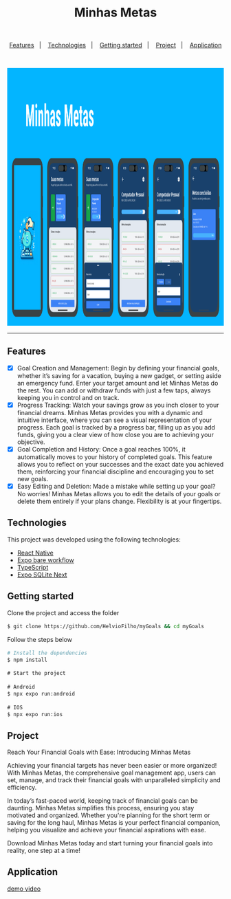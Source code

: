 <h1 align="center">
  Minhas Metas
</h1>
<br>

<p align="center">
  <a href="#features">Features</a>&nbsp;&nbsp;&nbsp;|&nbsp;&nbsp;&nbsp;
  <a href="#technologies">Technologies</a>&nbsp;&nbsp;&nbsp;|&nbsp;&nbsp;&nbsp;
  <a href="#getting-started">Getting started</a>&nbsp;&nbsp;&nbsp;|&nbsp;&nbsp;&nbsp;
  <a href="#project">Project</a>&nbsp;&nbsp;&nbsp;|&nbsp;&nbsp;&nbsp;
  <a href="#application">Application</a>
</p>

<br>

<p align="center">
  <img height="600" alt="application screens" src=".github/screens.png">
</p>

---

## Features

- [x] Goal Creation and Management: Begin by defining your financial goals, whether it’s saving for a vacation, buying a new gadget, or setting aside an emergency fund. Enter your target amount and let Minhas Metas do the rest. You can add or withdraw funds with just a few taps, always keeping you in control and on track.
- [x] Progress Tracking: Watch your savings grow as you inch closer to your financial dreams. Minhas Metas provides you with a dynamic and intuitive interface, where you can see a visual representation of your progress. Each goal is tracked by a progress bar, filling up as you add funds, giving you a clear view of how close you are to achieving your objective.
- [x] Goal Completion and History: Once a goal reaches 100%, it automatically moves to your history of completed goals. This feature allows you to reflect on your successes and the exact date you achieved them, reinforcing your financial discipline and encouraging you to set new goals.
- [x] Easy Editing and Deletion: Made a mistake while setting up your goal? No worries! Minhas Metas allows you to edit the details of your goals or delete them entirely if your plans change. Flexibility is at your fingertips.

## Technologies

This project was developed using the following technologies:

- [React Native](https://reactnative.dev/)
- [Expo bare workflow](https://expo.dev)
- [TypeScript](https://www.typescriptlang.org/)
- [Expo SQLite Next](https://docs.expo.dev/versions/latest/sdk/sqlite-next/)

## Getting started

Clone the project and access the folder

```bash
$ git clone https://github.com/HelvioFilho/myGoals && cd myGoals
```

Follow the steps below

```bash
# Install the dependencies
$ npm install
```

```
# Start the project

# Android
$ npx expo run:android

# IOS
$ npx expo run:ios
```

## Project

Reach Your Financial Goals with Ease: Introducing Minhas Metas

Achieving your financial targets has never been easier or more organized! With Minhas Metas, the comprehensive goal management app, users can set, manage, and track their financial goals with unparalleled simplicity and efficiency.

In today’s fast-paced world, keeping track of financial goals can be daunting. Minhas Metas simplifies this process, ensuring you stay motivated and organized. Whether you're planning for the short term or saving for the long haul, Minhas Metas is your perfect financial companion, helping you visualize and achieve your financial aspirations with ease.

Download Minhas Metas today and start turning your financial goals into reality, one step at a time!

## Application

[demo video](https://www.youtube.com/watch?v=QFM11VzHIf8)
